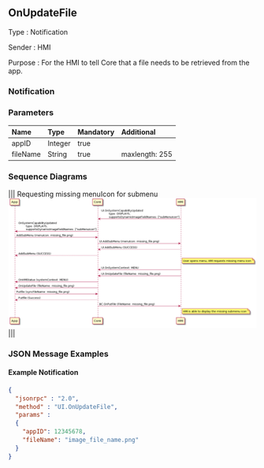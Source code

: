 ## OnUpdateFile

Type
: Notification

Sender
: HMI

Purpose
: For the HMI to tell Core that a file needs to be retrieved from the app.

### Notification

### Parameters
|Name|Type|Mandatory|Additional|
|:---|:---|:--------|:---------|
|appID|Integer|true||
|fileName|String|true|maxlength: 255|

### Sequence Diagrams

|||
Requesting missing menuIcon for submenu 
![OnUpdateFile](./assets/OnUpdateFile.png)
|||


### JSON Message Examples

#### Example Notification

```json
{
  "jsonrpc" : "2.0",
  "method" : "UI.OnUpdateFile",
  "params" :
  {
    "appID": 12345678,
    "fileName": "image_file_name.png"
  }
}